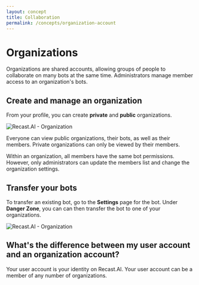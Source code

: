 ```yaml
---
layout: concept
title: Collaboration
permalink: /concepts/organization-account
---
```


# Organizations

Organizations are shared accounts, allowing groups of people to collaborate on many bots at the same time. Administrators manage member access to an organization's bots.

## Create and manage an organization

From your profile, you can create **private** and **public** organizations.

![Recast.AI - Organization](https://cdn.recast.ai/man/organisation/create-org.png)

Everyone can view public organizations, their bots, as well as their members. Private organizations can only be viewed by their members.

Within an organization, all members have the same bot permissions. However, only administrators can update the members list and change the organization settings.

## Transfer your bots

To transfer an existing bot, go to the **Settings** page for the bot. Under **Danger Zone**, you can can then transfer the bot to one of your organizations.

![Recast.AI - Organization](https://cdn.recast.ai/man/organisation/transfer.png)

## What's the difference between my user account and an organization account?

Your user account is your identity on Recast.AI. Your user account can be a member of any number of organizations.

